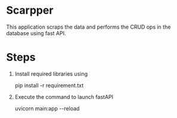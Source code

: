 # Scarpper

This application scraps the data and performs the CRUD ops in the database using fast API. 

# Steps

1. Install required libraries using

   pip install -r requirement.txt

2. Execute the command to launch fastAPI
   
   uvicorn main:app --reload 

